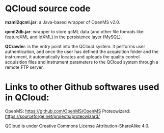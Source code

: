 # QCloud source code

<b>mzml2qcml.jar</b>: a Java-based wrapper of OpenMS v2.0. 

<b>qcml2db.jar</b>: wrapper to store qcML data (and other file fomrats like featureXML and idXML) in the persistence layer (MySQL). 

<b>QCrawler</b>: is the entry point into the QCloud system. It performs user authentication, and once the user has defined the acquisition folder and the instrument, it automatically locates and uploads the quality control acquisition files and instrument parameters to the QCloud system through a remote FTP server.

# Links to other Github softwares used in QCloud: 

OpenMS: https://github.com/OpenMS/OpenMS
Proteowizard: https://sourceforge.net/projects/proteowizard/

QCloud is under Creative Commons License ‎Attribution-ShareAlike 4.0.
